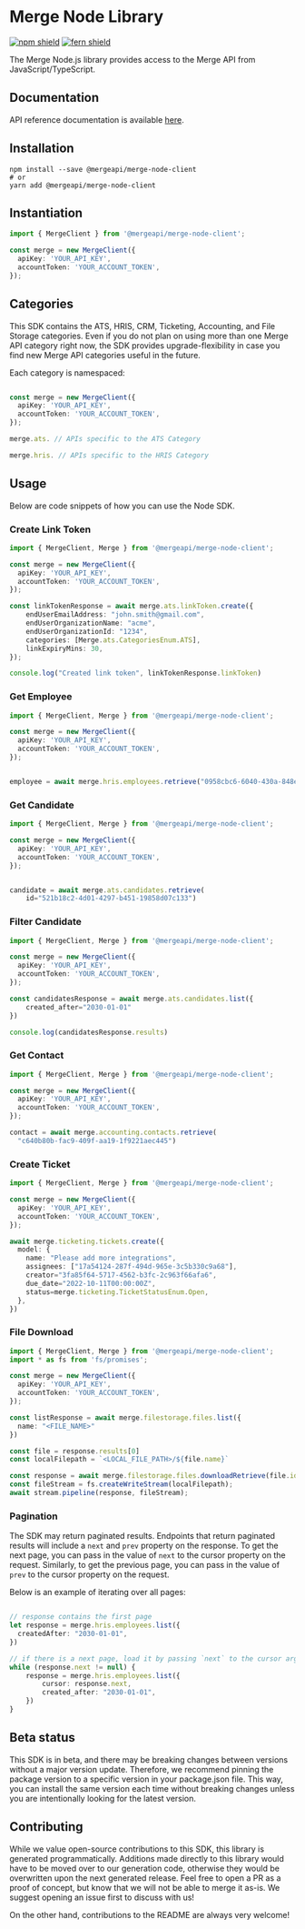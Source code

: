 # Merge Node Library

[![npm shield](https://img.shields.io/npm/v/@mergeapi/merge-node-client)](https://www.npmjs.com/package/@mergeapi/merge-node-client)
[![fern shield](https://img.shields.io/badge/%F0%9F%8C%BF-SDK%20generated%20by%20Fern-brightgreen)](https://github.com/fern-api/fern)

The Merge Node.js library provides access to the Merge API from JavaScript/TypeScript.

## Documentation

API reference documentation is available [here](https://docs.merge.dev/).

## Installation

```
npm install --save @mergeapi/merge-node-client
# or
yarn add @mergeapi/merge-node-client
```

## Instantiation

```typescript
import { MergeClient } from '@mergeapi/merge-node-client';

const merge = new MergeClient({
  apiKey: 'YOUR_API_KEY',
  accountToken: 'YOUR_ACCOUNT_TOKEN',
});
```

## Categories

This SDK contains the ATS, HRIS, CRM, Ticketing, Accounting, and File Storage categories. Even if you do not plan on using more than one Merge API category right now, the SDK provides upgrade-flexibility in case you find new Merge API categories useful in the future.

Each category is namespaced:

```typescript

const merge = new MergeClient({
  apiKey: 'YOUR_API_KEY',
  accountToken: 'YOUR_ACCOUNT_TOKEN',
});

merge.ats. // APIs specific to the ATS Category

merge.hris. // APIs specific to the HRIS Category
```

## Usage

Below are code snippets of how you can use the Node SDK.

### Create Link Token

```typescript
import { MergeClient, Merge } from '@mergeapi/merge-node-client';

const merge = new MergeClient({
  apiKey: 'YOUR_API_KEY',
  accountToken: 'YOUR_ACCOUNT_TOKEN',
});

const linkTokenResponse = await merge.ats.linkToken.create({
    endUserEmailAddress: "john.smith@gmail.com",
    endUserOrganizationName: "acme",
    endUserOrganizationId: "1234",
    categories: [Merge.ats.CategoriesEnum.ATS],
    linkExpiryMins: 30,
});

console.log("Created link token", linkTokenResponse.linkToken)
```

### Get Employee

```typescript
import { MergeClient, Merge } from '@mergeapi/merge-node-client';

const merge = new MergeClient({
  apiKey: 'YOUR_API_KEY',
  accountToken: 'YOUR_ACCOUNT_TOKEN',
});


employee = await merge.hris.employees.retrieve("0958cbc6-6040-430a-848e-aafacbadf4ae")
```

### Get Candidate

```typescript
import { MergeClient, Merge } from '@mergeapi/merge-node-client';

const merge = new MergeClient({
  apiKey: 'YOUR_API_KEY',
  accountToken: 'YOUR_ACCOUNT_TOKEN',
});


candidate = await merge.ats.candidates.retrieve(
    id="521b18c2-4d01-4297-b451-19858d07c133")
```

### Filter Candidate

```typescript
import { MergeClient, Merge } from '@mergeapi/merge-node-client';

const merge = new MergeClient({
  apiKey: 'YOUR_API_KEY',
  accountToken: 'YOUR_ACCOUNT_TOKEN',
});

const candidatesResponse = await merge.ats.candidates.list({
    created_after="2030-01-01"
})

console.log(candidatesResponse.results)
```

### Get Contact

```typescript
import { MergeClient, Merge } from '@mergeapi/merge-node-client';

const merge = new MergeClient({
  apiKey: 'YOUR_API_KEY',
  accountToken: 'YOUR_ACCOUNT_TOKEN',
});

contact = await merge.accounting.contacts.retrieve(
  "c640b80b-fac9-409f-aa19-1f9221aec445")
```

### Create Ticket

```typescript
import { MergeClient, Merge } from '@mergeapi/merge-node-client';

const merge = new MergeClient({
  apiKey: 'YOUR_API_KEY',
  accountToken: 'YOUR_ACCOUNT_TOKEN',
});

await merge.ticketing.tickets.create({
  model: {
    name: "Please add more integrations",
    assignees: ["17a54124-287f-494d-965e-3c5b330c9a68"],
    creator="3fa85f64-5717-4562-b3fc-2c963f66afa6",
    due_date="2022-10-11T00:00:00Z",
    status=merge.ticketing.TicketStatusEnum.Open,
  },
})
```

### File Download

```typescript
import { MergeClient, Merge } from '@mergeapi/merge-node-client';
import * as fs from 'fs/promises';

const merge = new MergeClient({
  apiKey: 'YOUR_API_KEY',
  accountToken: 'YOUR_ACCOUNT_TOKEN',
});

const listResponse = await merge.filestorage.files.list({
  name: "<FILE_NAME>"
})

const file = response.results[0]
const localFilepath = `<LOCAL_FILE_PATH>/${file.name}`

const response = await merge.filestorage.files.downloadRetrieve(file.id)
const fileStream = fs.createWriteStream(localFilepath);
await stream.pipeline(response, fileStream);
```

### Pagination

The SDK may return paginated results. Endpoints that return paginated results will 
include a `next` and `prev` property on the response. To get the next page, you can 
pass in the value of `next` to the cursor property on the request. Similarly, to 
get the previous page, you can pass in the value of `prev` to the cursor property on 
the request. 

Below is an example of iterating over all pages:
```typescript

// response contains the first page
let response = merge.hris.employees.list({
  createdAfter: "2030-01-01",
})

// if there is a next page, load it by passing `next` to the cursor argument
while (response.next != null) {
    response = merge.hris.employees.list({
        cursor: response.next, 
        created_after: "2030-01-01",
    })
}
```

## Beta status

This SDK is in beta, and there may be breaking changes between versions without a major version update. Therefore, we 
recommend pinning the package version to a specific version in your package.json file. This way, you can install the same 
version each time without breaking changes unless you are intentionally looking for the latest version.

## Contributing

While we value open-source contributions to this SDK, this library is generated programmatically. Additions made directly
to this library would have to be moved over to our generation code, otherwise they would be overwritten upon the next
generated release. Feel free to open a PR as a proof of concept, but know that we will not be able to merge it as-is. 
We suggest opening an issue first to discuss with us!

On the other hand, contributions to the README are always very welcome!
